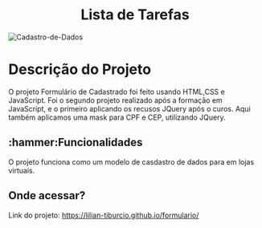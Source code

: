 <h1 align="center">Lista de Tarefas</h1>

![Cadastro-de-Dados](https://user-images.githubusercontent.com/112278577/225155616-057a9f96-d045-408d-9682-8aed7a2c1993.png)

<h1>Descrição do Projeto</h1>

<p> O projeto Formulário de Cadastrado foi feito usando HTML,CSS e JavaScript. Foi o segundo projeto realizado após a formação em JavaScript, e o primeiro aplicando os recusos JQuery após o curos. Aqui também aplicamos uma mask para CPF e CEP, utilizando JQuery.</p>

<h2>:hammer:Funcionalidades</h2>
<p>O projeto funciona como um modelo de casdastro de dados para em lojas virtuais.</p>

<h2>Onde acessar?</h2>

Link do projeto: https://lilian-tiburcio.github.io/formulario/
